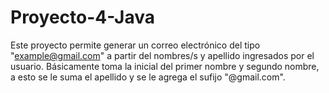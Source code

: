 # Proyecto-4-Java
Este proyecto permite generar un correo electrónico del tipo "example@gmail.com" a partir del nombres/s y apellido ingresados por el usuario. Básicamente toma la inicial del primer nombre y segundo nombre, a esto se le suma el apellido y se le agrega el sufijo "@gmail.com".
